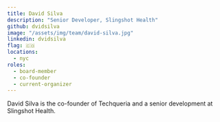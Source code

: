 ```yaml
---
title: David Silva
description: "Senior Developer, Slingshot Health"
github: dvidsilva
image: "/assets/img/team/david-silva.jpg"
linkedin: dvidsilva
flag: 🇨🇴
locations:
  - nyc
roles:
  - board-member
  - co-founder
  - current-organizer
---
```


David Silva is the co-founder of Techqueria and a senior development at Slingshot Health.
